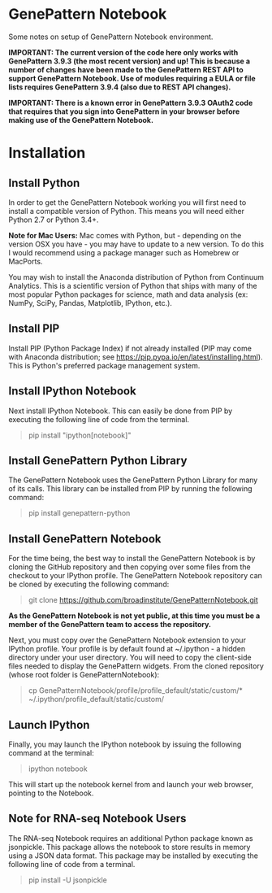 GenePattern Notebook
====================

Some notes on setup of GenePattern Notebook environment.

**IMPORTANT: The current version of the code here only works with GenePattern 3.9.3 (the 
most recent version) and up! This is because a number of changes have been made to
the GenePattern REST API to support GenePattern Notebook. Use of modules requiring a EULA
or file lists requires GenePattern 3.9.4 (also due to REST API changes).**

**IMPORTANT: There is a known error in GenePattern 3.9.3 OAuth2 code that requires that you
sign into GenePattern in your browser before making use of the GenePattern Notebook.**

# Installation

## Install Python

In order to get the GenePattern Notebook working you will first need to install a compatible 
version of Python. This means you will need either Python 2.7 or Python 3.4+.

**Note for Mac Users:** Mac comes with Python, but - depending on the version OSX you have - 
you may have to update to a new version. To do this I would recommend using a package manager 
such as Homebrew or MacPorts.

You may wish to install the Anaconda distribution of Python from Continuum Analytics. This is 
a scientific version of Python that ships with many of the most popular Python packages for 
science, math and data analysis (ex: NumPy, SciPy, Pandas, Matplotlib, IPython, etc.).

## Install PIP

Install PIP (Python Package Index) if not already installed (PIP may come with Anaconda 
distribution; see https://pip.pypa.io/en/latest/installing.html). This is Python's preferred 
package management system.

## Install IPython Notebook
Next install IPython Notebook. This can easily be done from PIP by executing the following 
line of code from the terminal.

> pip install "ipython[notebook]"

## Install GenePattern Python Library
The GenePattern Notebook uses the GenePattern Python Library for many of its calls. This 
library can be installed from PIP by running the following command:

> pip install genepattern-python

## Install GenePattern Notebook

For the time being, the best way to install the GenePattern Notebook is by cloning the GitHub 
repository and then copying over some files from the checkout to your IPython profile. The 
GenePattern Notebook repository can be cloned by executing the following command:

> git clone https://github.com/broadinstitute/GenePatternNotebook.git

**As the GenePattern Notebook is not yet public, at this time you must be a member of the 
GenePattern team to access the repository.**

Next, you must copy over the GenePattern Notebook extension to your IPython profile. Your 
profile is by default found at ~/.ipython - a hidden directory under your user directory.
You will need to copy the client-side files needed to display the GenePattern widgets. 
From the cloned repository (whose root folder is GenePatternNotebook):

> cp GenePatternNotebook/profile/profile_default/static/custom/* ~/.ipython/profile_default/static/custom/

## Launch IPython

Finally, you may launch the IPython notebook by issuing the following command at the terminal:

> ipython notebook

This will start up the notebook kernel from and launch your web browser, pointing to the Notebook.

## Note for RNA-seq Notebook Users

The RNA-seq Notebook requires an additional Python package known as jsonpickle. This package allows 
the notebook to store results in memory using a JSON data format. This package may be installed by 
executing the following line of code from a terminal.

> pip install -U jsonpickle
